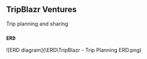 ## TripBlazr Ventures

Trip planning and sharing

### `ERD`

![ERD diagram](\ERD\TripBlazr - Trip Planning ERD.png)
